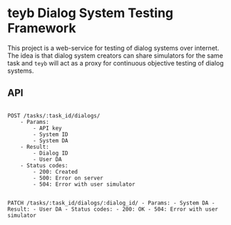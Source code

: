 teyb Dialog System Testing Framework
====================================

This project is a web-service for testing of dialog systems over internet. The idea is that dialog system creators can share simulators for the same task and `teyb` will act as a proxy for continuous objective testing of dialog systems.

## API
<code>
POST /tasks/:task_id/dialogs/
    - Params:
        - API key
        - System ID
        - System DA
    - Result:
        - Dialog ID
        - User DA
    - Status codes:
        - 200: Created
        - 500: Error on server
        - 504: Error with user simulator

PATCH /tasks/:task_id/dialogs/:dialog_id/
    - Params:
        - System DA
    - Result:
        - User DA
    - Status codes:
        - 200: OK
        - 504: Error with user simulator
</code>
